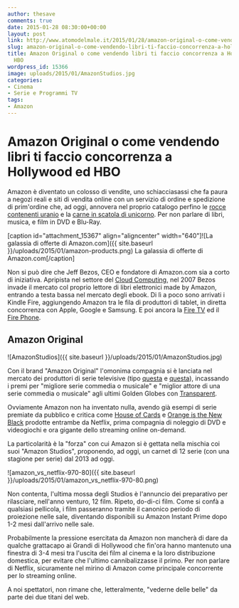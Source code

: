 ```yaml
---
author: thesave
comments: true
date: 2015-01-28 08:30:00+00:00
layout: post
link: http://www.atomodelmale.it/2015/01/28/amazon-original-o-come-vendendo-libri-ti-faccio-concorrenza-a-hollywood-ed-hbo/
slug: amazon-original-o-come-vendendo-libri-ti-faccio-concorrenza-a-hollywood-ed-hbo
title: Amazon Original o come vendendo libri ti faccio concorrenza a Hollywood ed
  HBO
wordpress_id: 15366
image: uploads/2015/01/AmazonStudios.jpg
categories:
- Cinema
- Serie e Programmi TV
tags:
- Amazon
---
```


# Amazon Original o come vendendo libri ti faccio concorrenza a Hollywood ed HBO

Amazon è diventato un colosso di vendite, uno schiacciasassi che fa paura a negozi reali e siti di vendita online con un servizio di ordine e spedizione di prim'ordine che, ad oggi, annovera nel proprio catalogo perfino le [rocce contenenti uranio](http://www.amazon.com/Uranium-Ore/dp/B000796XXM/) e la [carne in scatola di unicorno](http://www.amazon.com/gp/product/B004CRYE2C/). Per non parlare di libri, musica, e film in DVD e Blu-Ray.

[caption id="attachment_15367" align="aligncenter" width="640"]![La galassia di offerte di Amazon.com]({{ site.baseurl }}/uploads/2015/01/amazon-products.png) La galassia di offerte di Amazon.com[/caption]

Non si può dire che Jeff Bezos, CEO e fondatore di Amazon.com sia a corto di iniziativa. Apripista nel settore del [Cloud Computing](http://aws.amazon.com/), nel 2007 Bezos invade il mercato col proprio lettore di libri elettronici made by Amazon, entrando a testa bassa nel mercato degli ebook. Di lì a poco sono arrivati i Kindle Fire, aggiungendo Amazon tra le fila di produttori di tablet, in diretta concorrenza con Apple, Google e Samsung. E poi ancora la [Fire TV](http://www.amazon.com/gp/product/B00CX5P8FC/) ed il [Fire Phone](http://www.amazon.com/dp/B00OC0USA6).

## Amazon Original

![AmazonStudios]({{ site.baseurl }}/uploads/2015/01/AmazonStudios.jpg)

Con il brand "Amazon Original" l'omonima compagnia si è lanciata nel mercato dei produttori di serie televisive (tipo [questa](http://wp.me/pl33w-3ZC) e [questa](http://wp.me/pl33w-3ZH)), incassando i premi per "migliore serie commedia o musicale" e "miglior attore di una serie commedia o musicale" agli ultimi Golden Globes con [Transparent](http://it.wikipedia.org/wiki/Transparent).

Ovviamente Amazon non ha inventato nulla, avendo già esempi di serie premiate da pubblico e critica come [House of Cards](http://it.wikipedia.org/wiki/House_of_Cards_-_Gli_intrighi_del_potere) e [Orange is the New Black](http://en.wikipedia.org/wiki/Orange_Is_the_New_Black) prodotte entrambe da Netflix, prima compagnia di noleggio di DVD e videogiochi e ora gigante dello streaming online on-demand.

La particolarità è la "forza" con cui Amazon si è gettata nella mischia coi suoi "Amazon Studios", proponendo, ad oggi, un carnet di 12 serie (con una stagione per serie) dal 2013 ad oggi.

![amazon_vs_netflix-970-80]({{ site.baseurl }}/uploads/2015/01/amazon_vs_netflix-970-80.png)

Non contenta, l'ultima mossa degli Studios è l'annuncio dei preparativo per rilasciare, nell'anno venturo, 12 film. Ripeto, do-di-ci film. Come si confà a qualsiasi pellicola, i film passeranno tramite il canonico periodo di proiezione nelle sale, diventando disponibili su Amazon Instant Prime dopo 1-2 mesi dall'arrivo nelle sale.

Probabilmente la pressione esercitata da Amazon non mancherà di dare da qualche grattacapo ai Grandi di Hollywood che fin'ora hanno mantenuto una finestra di 3-4 mesi tra l'uscita dei film al cinema e la loro distribuzione domestica, per evitare che l'ultimo cannibalizzasse il primo. Per non parlare di Netflix, sicuramente nel mirino di Amazon come principale concorrente per lo streaming online.

A noi spettatori, non rimane che, letteralmente, "vederne delle belle" da parte dei due titani del web.

